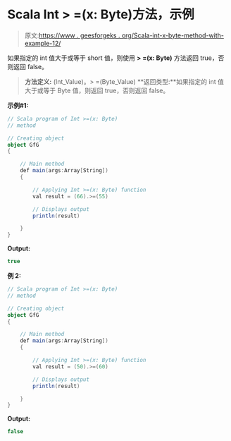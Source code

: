 # Scala Int > =(x: Byte)方法，示例

> 原文:[https://www . geesforgeks . org/Scala-int-x-byte-method-with-example-12/](https://www.geeksforgeeks.org/scala-int-x-byte-method-with-example-12/)

如果指定的 int 值大于或等于 short 值，则使用 **> =(x: Byte)** 方法返回 true，否则返回 false。

> **方法定义:** (Int_Value)。> =(Byte_Value)
> **返回类型:**如果指定的 int 值大于或等于 Byte 值，则返回 true，否则返回 false。

**示例#1:**

```scala
// Scala program of Int >=(x: Byte)
// method

// Creating object
object GfG
{ 

    // Main method
    def main(args:Array[String])
    {

        // Applying Int >=(x: Byte) function
        val result = (66).>=(55)

        // Displays output
        println(result)

    }
} 
```

**Output:**

```scala
true

```

**例 2:**

```scala
// Scala program of Int >=(x: Byte)
// method

// Creating object
object GfG
{ 

    // Main method
    def main(args:Array[String])
    {

        // Applying Int >=(x: Byte) function
        val result = (50).>=(60)

        // Displays output
        println(result)

    }
} 
```

**Output:**

```scala
false

```